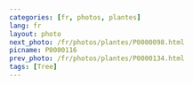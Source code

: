 ```yaml
---
categories: [fr, photos, plantes]
lang: fr
layout: photo
next_photo: /fr/photos/plantes/P0000098.html
picname: P0000116
prev_photo: /fr/photos/plantes/P0000134.html
tags: [Tree]
---
```

